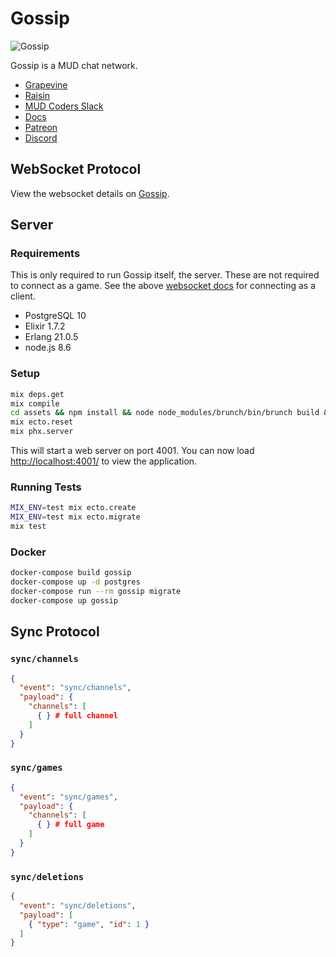 # Gossip

![Gossip](https://gossip.haus/images/gossip.png)

Gossip is a MUD chat network.

- [Grapevine](https://github.com/oestrich/grapevine)
- [Raisin](https://github.com/oestrich/raisin)
- [MUD Coders Slack](https://slack.mudcoders.com/)
- [Docs](https://gossip.haus/docs)
- [Patreon](https://www.patreon.com/exventure)
- [Discord](https://discord.gg/GPEa6dB)

## WebSocket Protocol

View the websocket details on [Gossip][websocket-docs].

## Server

### Requirements

This is only required to run Gossip itself, the server. These are not required to connect as a game. See the above [websocket docs][websocket-docs] for connecting as a client.

- PostgreSQL 10
- Elixir 1.7.2
- Erlang 21.0.5
- node.js 8.6

### Setup

```bash
mix deps.get
mix compile
cd assets && npm install && node node_modules/brunch/bin/brunch build && cd ..
mix ecto.reset
mix phx.server
```

This will start a web server on port 4001. You can now load [http://localhost:4001/](http://localhost:4001/) to view the application.

### Running Tests

```bash
MIX_ENV=test mix ecto.create
MIX_ENV=test mix ecto.migrate
mix test
```

### Docker

```bash
docker-compose build gossip
docker-compose up -d postgres
docker-compose run --rm gossip migrate
docker-compose up gossip
```

[websocket-docs]: https://gossip.haus/docs

## Sync Protocol

### `sync/channels`

```json
{
  "event": "sync/channels",
  "payload": {
    "channels": [
      { } # full channel
    ]
  }
}
```

### `sync/games`

```json
{
  "event": "sync/games",
  "payload": {
    "channels": [
      { } # full game
    ]
  }
}
```

### `sync/deletions`

```json
{
  "event": "sync/deletions",
  "payload": [
    { "type": "game", "id": 1 }
  ]
}
```
